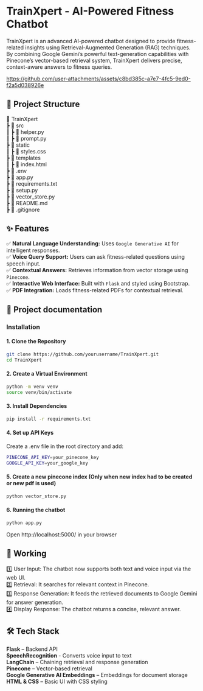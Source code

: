 # TrainXpert - AI-Powered Fitness Chatbot

TrainXpert is an advanced AI-powered chatbot designed to provide fitness-related insights using Retrieval-Augmented Generation (RAG) techniques. By combining Google Gemini’s powerful text-generation capabilities with Pinecone’s vector-based retrieval system, TrainXpert delivers precise, context-aware answers to fitness queries.



https://github.com/user-attachments/assets/c8bd385c-a7e7-4fc5-9ed0-f2a5d038926e



## 📂 Project Structure  
📂 TrainXpert  
 ┣ 📂 src  
 ┃ ┣ 📜 helper.py  
 ┃ ┣ 📜 prompt.py  
 ┣ 📂 static  
 ┃ ┣ 📜 styles.css  
 ┣ 📂 templates  
 ┃ ┣ 📜 index.html  
 ┣ 📜 .env  
 ┣ 📜 app.py  
 ┣ 📜 requirements.txt  
 ┣ 📜 setup.py  
 ┣ 📜 vector_store.py  
 ┣ 📜 README.md  
 ┣ 📜 .gitignore  

 ## ✨ Features  
✅ **Natural Language Understanding:** Uses `Google Generative AI` for intelligent responses.  
✅ **Voice Query Support:** Users can ask fitness-related questions using speech input.  
✅ **Contextual Answers:** Retrieves information from vector storage using `Pinecone`.  
✅ **Interactive Web Interface:** Built with `Flask` and styled using Bootstrap.  
✅ **PDF Integration:** Loads fitness-related PDFs for contextual retrieval.  

## 📄 Project documentation  
### Installation
#### 1. Clone the Repository
```bash
git clone https://github.com/yourusername/TrainXpert.git
cd TrainXpert  
```

#### 2. Create a Virtual Environment
```bash
python -m venv venv
source venv/bin/activate
```

#### 3. Install Dependencies
```bash
pip install -r requirements.txt
```

#### 4. Set up API Keys
Create a .env file in the root directory and add:
```bash
PINECONE_API_KEY=your_pinecone_key
GOOGLE_API_KEY=your_google_key
```

#### 5. Create a new pinecone index (Only when new index had to be created or new pdf is used)
```bash
python vector_store.py
```

#### 6. Running the chatbot
```bash
python app.py
```
Open http://localhost:5000/ in your browser

## 📌 Working
1️⃣ User Input: The chatbot now supports both text and voice input via the web UI.  
2️⃣ Retrieval: It searches for relevant context in Pinecone.  
3️⃣ Response Generation: It feeds the retrieved documents to Google Gemini for answer generation.  
4️⃣ Display Response: The chatbot returns a concise, relevant answer.

## 🛠️ Tech Stack  
**Flask** – Backend API  
**SpeechRecognition** - Converts voice input to text  
**LangChain** – Chaining retrieval and response generation  
**Pinecone** – Vector-based retrieval  
**Google Generative AI Embeddings** – Embeddings for document storage  
**HTML & CSS** – Basic UI with CSS styling  
